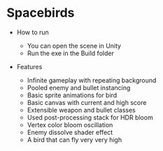 # Spacebirds

- How to run
	- You can open the scene in Unity
	- Run the exe in the Build folder

- Features
	- Infinite gameplay with repeating background
	- Pooled enemy and bullet instancing
	- Basic sprite animations for bird
	- Basic canvas with current and high score
	- Extensible weapon and bullet classes
	- Used post-processing stack for HDR bloom
	- Vertex color bloom oscillation
	- Enemy dissolve shader effect
	- A bird that can fly very very high
